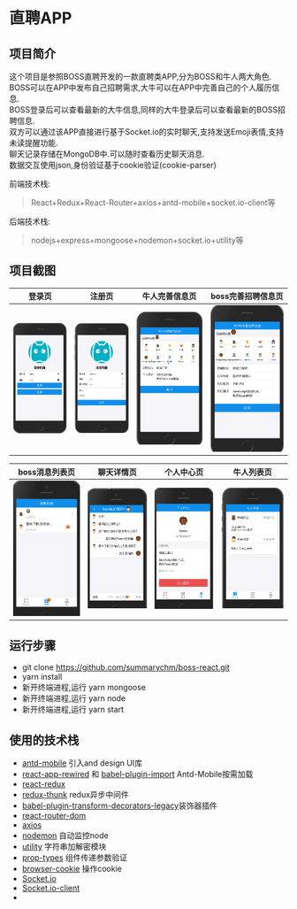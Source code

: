 # 直聘APP

## 项目简介
这个项目是参照BOSS直聘开发的一款直聘类APP,分为BOSS和牛人两大角色.  
BOSS可以在APP中发布自己招聘需求,大牛可以在APP中完善自己的个人履历信息.  
BOSS登录后可以查看最新的大牛信息,同样的大牛登录后可以查看最新的BOSS招聘信息.  
双方可以通过该APP直接进行基于Socket.io的实时聊天,支持发送Emoji表情,支持未读提醒功能.  
聊天记录存储在MongoDB中.可以随时查看历史聊天消息.  
数据交互使用json,身份验证基于cookie验证(cookie-parser)

前端技术栈:  
> React+Redux+React-Router+axios+antd-mobile+socket.io-client等  

后端技术栈:   
> nodejs+express+mongoose+nodemon+socket.io+utility等



## 项目截图
登录页 | 注册页 | 牛人完善信息页 | boss完善招聘信息页
---- | ---| ---| ---
![登录页](./public/asset/01.登录页.png) | ![注册页](./public/asset/02.注册页.png)| ![牛人完善个人信息](./public/asset/03.牛人完善个人信息.png)| ![boss完善招聘信息](./public/asset/04.boss完善招聘信息.png)

boss消息列表页 | 聊天详情页 | 个人中心页 | 牛人列表页
---- | ---| ---| ---
![boss消息列表页](./public/asset/05.boss消息列表页.png) | ![聊天详情页](./public/asset/06.聊天详情页.png)| ![个人中心页](./public/asset/07.个人中心页.png)| ![牛人列表页](./public/asset/08.牛人列表页.png)


## 运行步骤
* git clone https://github.com/summarychm/boss-react.git
* yarn install
* 新开终端进程,运行 yarn mongoose
* 新开终端进程,运行 yarn node
* 新开终端进程,运行 yarn start


## 使用的技术栈
* [antd-mobile](https://github.com/ant-design/ant-design-mobile/) 引入and design UI库
* [react-app-rewired](https://github.com/timarney/react-app-rewired) 和 [babel-plugin-import](https://github.com/ant-design/babel-plugin-import) Antd-Mobile按需加载
* [react-redux](https://github.com/reactjs/react-redux) 
* [redux-thunk](https://github.com/gaearon/redux-thunk) redux异步中间件
* [babel-plugin-transform-decorators-legacy](https://github.com/loganfsmyth/babel-plugin-transform-decorators-legacy)装饰器插件
* [react-router-dom](https://github.com/ReactTraining/react-router/)
* [axios](https://github.com/axios/axios)
* [nodemon](https://github.com/remy/nodemon) 自动监控node
* [utility](https://github.com/node-modules/utility) 字符串加解密模块
* [prop-types](https://github.com/facebook/prop-types) 组件传递参数验证
* [browser-cookie](https://github.com/voltace/browser-cookies) 操作cookie
* [Socket.io](https://github.com/socketio/socket.io) 
* [Socket.io-client](https://github.com/socketio/socket.io-client)
* []()



